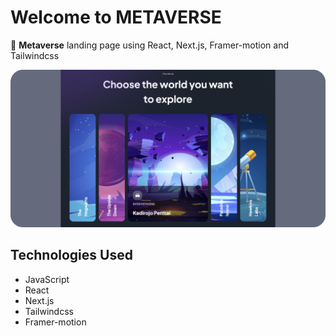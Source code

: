 # Welcome to METAVERSE

🚀 **Metaverse** landing page using React, Next.js, Framer-motion and Tailwindcss

![Metaverse](./public/metaverse.png)

## Technologies Used

- JavaScript
- React
- Next.js
- Tailwindcss
- Framer-motion